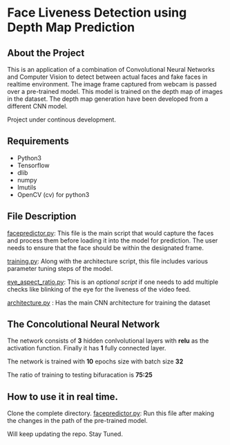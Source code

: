 # Face Liveness Detection using Depth Map Prediction

## About the Project

This is an application of a combination of Convolutional Neural Networks and Computer Vision to detect
between actual faces and fake faces in realtime environment. The image frame captured from webcam is passed over a pre-trained model. This model is trained on the depth map of images in the dataset. The depth map generation have been developed from a different CNN model.

Project under continous development.

## Requirements

* Python3
* Tensorflow
* dlib
* numpy
* Imutils
* OpenCV (cv) for python3


## File Description

[facepredictor.py](https://github.com/anand498/Face-Liveness-Detection/blob/master/facepredictor.py):
This file is the main script that would capture the faces and process them before loading it into the model for prediction. The user needs to ensure that the face should be within the designated frame.

[training.py](https://github.com/anand498/Face-Liveness-Detection/blob/master/training.py):
Along with the architecture script, this file includes various parameter tuning steps of the model.

[eye_aspect_ratio.py](https://github.com/anand498/Face-Liveness-Detection/blob/master/eye_aspect_ratio.py):
This is an *optional script* if one needs to add multiple checks like blinking of the eye for the liveness of the video feed.

[architecture.py](https://github.com/anand498/Face-Liveness-Detection/blob/master/architecture.py) :
Has the main CNN architecture for training the dataset

## The Concolutional Neural Network

The network consists of **3** hidden conlvolutional layers with **relu** as the activation function. Finally it has **1** fully connected layer.

The network is trained with **10** epochs size with batch size **32**

The ratio of training to testing bifuracation is **75:25**


## How to use it in real time.

Clone the complete directory.
[facepredictor.py](https://github.com/anand498/Face-Liveness-Detection/blob/master/facepredictor.py):
Run this file after making the changes in the path of the pre-trained model.


Will keep updating the repo.
Stay Tuned.
